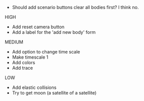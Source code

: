 * Should add scenario buttons clear all bodies first? I think no.

HIGH
* Add reset camera button
* Add a label for the 'add new body' form

MEDIUM
* Add option to change time scale
* Make timescale 1
* Add colors
* Add trace

LOW
* Add elastic collisions
* Try to get moon (a satellite of a satellite)
